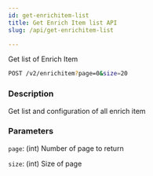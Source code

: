 ```yaml
---
id: get-enrichitem-list
title: Get Enrich Item list API
slug: /api/get-enrichitem-list

---
```


Get list of Enrich Item

```bash
POST /v2/enrichitem?page=0&size=20
```

### Description

Get list and configuration of all enrich item

### Parameters

`page`: (int) Number of page to return

`size`: (int) Size of page
